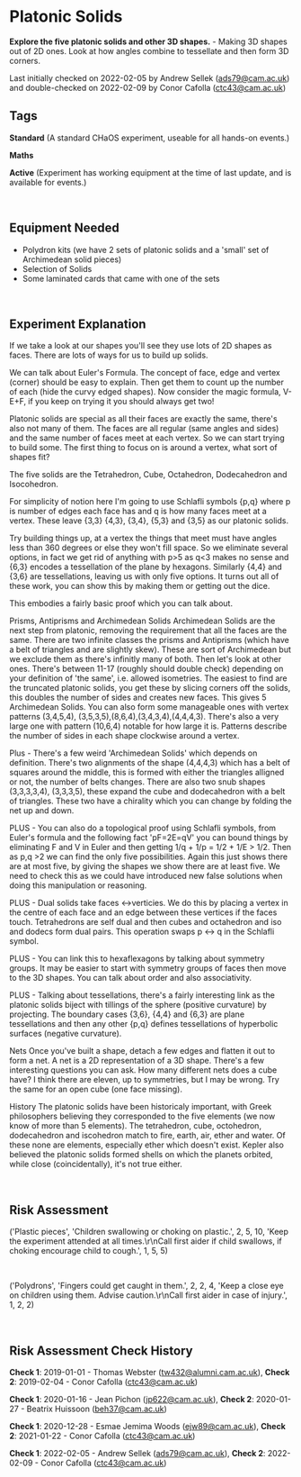 # Platonic Solids

**Explore the five platonic solids and other 3D shapes.** - Making 3D shapes out of 2D ones. Look at how angles combine to tessellate and then form 3D corners. 

Last initially checked on 2022-02-05 by Andrew Sellek (ads79@cam.ac.uk) and double-checked on 2022-02-09 by Conor Cafolla (ctc43@cam.ac.uk)

## Tags
<!--- Start Tags (DO NOT REMOVE THIS COMMENT) --->

**Standard** (A standard CHaOS experiment, useable for all hands-on events.)

**Maths**

**Active** (Experiment has working equipment at the time of last update, and is available for events.)
<!--- End Tags (DO NOT REMOVE THIS COMMENT) --->

<br/>

## Equipment Needed 
- Polydron kits (we have 2 sets of platonic solids and a 'small' set of Archimedean solid pieces)
- Selection of Solids
- Some laminated cards that came with one of the sets

<br/>

## Experiment Explanation 

If we take a look at our shapes you'll see they use lots of 2D shapes as faces. There are lots of ways for us to build up solids.

We can talk about Euler's Formula. The concept of face, edge and vertex (corner) should be easy to explain. Then get them to count up the number of each (hide the curvy edged shapes). Now consider the magic formula, V-E+F, if you keep on trying it you should always get two!

Platonic solids are special as all their faces are exactly the same, there's also not many of them. The faces are all regular (same angles and sides) and the same number of faces meet at each vertex. So we can start trying to build some. The first thing to focus on is around a vertex, what sort of shapes fit? 

The five solids are the Tetrahedron, Cube, Octahedron, Dodecahedron and Isocohedron. 

For simplicity of notion here I'm going to use Schlafli symbols {p,q} where p is number of edges each face has and q is how many faces meet at a vertex. These leave {3,3} {4,3}, {3,4}, {5,3} and {3,5} as our platonic solids. 

Try building things up, at a vertex the things that meet must have angles less than 360 degrees or else they won't fill space. So we eliminate several options, in fact we get rid of anything with p>5 as q<3 makes no sense and {6,3} encodes a tessellation of the plane by hexagons. Similarly {4,4} and {3,6} are tessellations, leaving us with only five options. It turns out all of these work, you can show this by making them or getting out the dice.

This embodies a fairly basic proof which you can talk about.

Prisms, Antiprisms and Archimedean Solids
Archimedean Solids are the next step from platonic, removing the requirement that all the faces are the same. There are two infinite classes the prisms and Antiprisms (which have a belt of triangles and are slightly skew). These are sort of Archimedean but we exclude them as there's infinitly many of both. Then let's look at other ones. There's between 11-17 (roughly should double check) depending on your definition of 'the same', i.e. allowed isometries. 
The easiest to find are the truncated platonic solids, you get these by slicing corners off the solids, this doubles the number of sides and creates new faces. This gives 5 Archimedean Solids. 
You can also form some manageable ones with vertex patterns (3,4,5,4), (3,5,3,5),(8,6,4),(3,4,3,4),(4,4,4,3). There's also a very large one with pattern (10,6,4) notable for how large it is. Patterns describe the number of sides in each shape clockwise around a vertex.

Plus - There's a few weird 'Archimedean Solids' which depends on definition. There's two alignments of the shape (4,4,4,3) which has a belt of squares around the middle, this is formed with either the triangles alligned or not, the number of belts changes. There are also two snub shapes (3,3,3,3,4), (3,3,3,5), these expand the cube and dodecahedron with a belt of triangles. These two have a chirality which you can change by folding the net up and down.

PLUS - You can also do a topological proof using Schlafli symbols, from Euler's formula and the following fact 'pF=2E=qV' you can bound things by eliminating F and V in Euler and then getting 1/q + 1/p = 1/2 + 1/E > 1/2. Then as p,q >2 we can find the only five possibilities. Again this just shows there are at most five, by giving the shapes we show there are at least five. We need to check this as we could have introduced new false solutions when doing this manipulation or reasoning.

PLUS - Dual solids take faces <->verticies. We do this by placing a vertex in the centre of each face and an edge between these vertices if the faces touch. Tetrahedrons are self dual and then cubes and octahedron and iso and dodecs form dual pairs. This operation swaps p <-> q in the Schlafli symbol.

PLUS - You can link this to hexaflexagons by talking about symmetry groups. It may be easier to start with symmetry groups of faces then move to the 3D shapes. You can talk about order and also associativity. 

PLUS - Talking about tessellations, there's a fairly interesting link as the platonic solids biject with tillings of the sphere (positive curvature) by projecting. The boundary cases {3,6}, {4,4} and {6,3} are plane tessellations and then any other {p,q} defines tessellations of hyperbolic surfaces (negative curvature). 

Nets
Once you've built a shape, detach a few edges and flatten it out to form a net. A net is a 2D representation of a 3D shape. 
There's a few interesting questions you can ask. How many different nets does a cube have? I think there are eleven, up to symmetries, but I may be wrong. Try the same for an open cube (one face missing).

History
The platonic solids have been historicaly important, with Greek philosophers believing they corresponded to the five elements (we now know of more than 5 elements). The tetrahedron, cube, octohedron, dodecahedron and iscohedron match to fire, earth, air, ether and water. Of these none are elements, especially ether which doesn't exist. Kepler also believed the platonic solids formed shells on which the planets orbited, while close (coincidentally), it's not true either.


<br/>

## Risk Assessment

('Plastic pieces', 'Children swallowing or choking on plastic.', 2, 5, 10, 'Keep the experiment attended at all times.\r\nCall first aider if child swallows, if choking encourage child to cough.', 1, 5, 5)

<br/>

('Polydrons', 'Fingers could get caught in them.', 2, 2, 4, 'Keep a close eye on children using them. Advise caution.\r\nCall first aider in case of injury.', 1, 2, 2)

<br/>

## Risk Assessment Check History 

**Check 1**: 2019-01-01 - Thomas Webster (tw432@alumni.cam.ac.uk), **Check 2**: 2019-02-04 - Conor Cafolla (ctc43@cam.ac.uk)

**Check 1**: 2020-01-16 - Jean Pichon (jp622@cam.ac.uk), **Check 2**: 2020-01-27 - Beatrix Huissoon (beh37@cam.ac.uk)

**Check 1**: 2020-12-28 - Esmae Jemima Woods (ejw89@cam.ac.uk), **Check 2**: 2021-01-22 - Conor Cafolla (ctc43@cam.ac.uk)

**Check 1**: 2022-02-05 - Andrew Sellek (ads79@cam.ac.uk), **Check 2**: 2022-02-09 - Conor Cafolla (ctc43@cam.ac.uk)